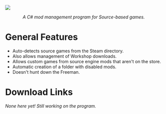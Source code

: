 <img src="https://i.imgur.com/aS5dcdu.png" class="center"></img>

<p align="center">
  <i>A C# mod management program for Source-based games.</i>
 </p>
 
 # General Features
 - Auto-detects source games from the Steam directory.
 - Also allows management of Workshop downloads.
 - Allows custom games from source engine mods that aren't on the store.
 - Automatic creation of a folder with disabled mods.
 - Doesn't hunt down the Freeman.
 
 # Download Links
 *None here yet! Still working on the program.*
